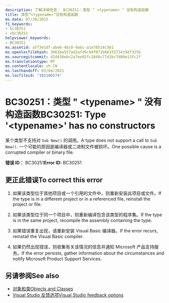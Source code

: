 ```yaml
---
description: 了解详细信息： BC30251：类型 " <typename> " 没有构造函数
title: 类型“<typename>”没有构造函数
ms.date: 07/20/2015
f1_keywords:
- bc30251
- vbc30251
helpviewer_keywords:
- BC30251
ms.assetid: aff3e1df-abe6-4bc0-9abc-a1e70514c561
ms.openlocfilehash: 3961ba557ad2afd9c94f071b6615573419d7325b
ms.sourcegitcommit: 42d436ebc2a7ee02fc1848c7742bc7d80e13fc2f
ms.translationtype: MT
ms.contentlocale: zh-CN
ms.lasthandoff: 03/04/2021
ms.locfileid: "102106574"
---
```

# <a name="bc30251-type-typename-has-no-constructors"></a><span data-ttu-id="49ae0-103">BC30251：类型 " \<typename> " 没有构造函数</span><span class="sxs-lookup"><span data-stu-id="49ae0-103">BC30251: Type '\<typename>' has no constructors</span></span>

<span data-ttu-id="49ae0-104">某个类型不支持对 `Sub New()` 的调用。</span><span class="sxs-lookup"><span data-stu-id="49ae0-104">A type does not support a call to `Sub New()`.</span></span> <span data-ttu-id="49ae0-105">一个可能的原因是编译器或二进制文件被损坏。</span><span class="sxs-lookup"><span data-stu-id="49ae0-105">One possible cause is a corrupted compiler or binary file.</span></span>

 <span data-ttu-id="49ae0-106">**错误 ID：** BC30251</span><span class="sxs-lookup"><span data-stu-id="49ae0-106">**Error ID:** BC30251</span></span>

## <a name="to-correct-this-error"></a><span data-ttu-id="49ae0-107">更正此错误</span><span class="sxs-lookup"><span data-stu-id="49ae0-107">To correct this error</span></span>

1. <span data-ttu-id="49ae0-108">如果该类型位于其他项目或一个引用的文件中，则重新安装此项目或文件。</span><span class="sxs-lookup"><span data-stu-id="49ae0-108">If the type is in a different project or in a referenced file, reinstall the project or file.</span></span>

2. <span data-ttu-id="49ae0-109">如果该类型位于同一个项目中，则重新编译包含该类型的程序集。</span><span class="sxs-lookup"><span data-stu-id="49ae0-109">If the type is in the same project, recompile the assembly containing the type.</span></span>

3. <span data-ttu-id="49ae0-110">如果错误重复出现，请重新安装 Visual Basic 编译器。</span><span class="sxs-lookup"><span data-stu-id="49ae0-110">If the error recurs, reinstall the Visual Basic compiler.</span></span>

4. <span data-ttu-id="49ae0-111">如果仍然出现错误，则收集有关该情况的信息并通知 Microsoft 产品支持服务。</span><span class="sxs-lookup"><span data-stu-id="49ae0-111">If the error persists, gather information about the circumstances and notify Microsoft Product Support Services.</span></span>

## <a name="see-also"></a><span data-ttu-id="49ae0-112">另请参阅</span><span class="sxs-lookup"><span data-stu-id="49ae0-112">See also</span></span>

- [<span data-ttu-id="49ae0-113">对象和类</span><span class="sxs-lookup"><span data-stu-id="49ae0-113">Objects and Classes</span></span>](../../programming-guide/language-features/objects-and-classes/index.md)
- [<span data-ttu-id="49ae0-114">Visual Studio 反馈选项</span><span class="sxs-lookup"><span data-stu-id="49ae0-114">Visual Studio feedback options</span></span>](/visualstudio/ide/feedback-options)
